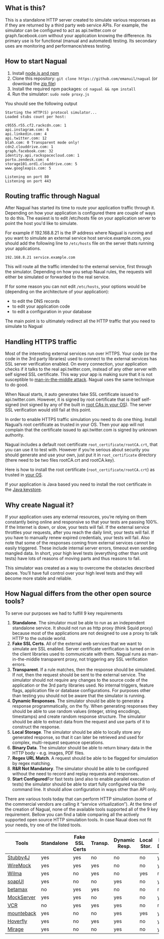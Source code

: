 ## What is this?

This is a standalone HTTP server created to simulate various responses as if they are returned by a third party web service APIs. For example, the simulator can be configured to act as api.twitter.com or graph.facebook.com without your application knowing the difference. Its primary use is for functional (manual and automated) testing. Its secondary uses are monitoring and performance/stress testing.

## How to start Nagual

1. Install [node.js and npm](https://nodejs.org/en/download/package-manager/)
2. Clone this repository: `git clone https://github.com/emanuil/nagual` (or download the [zip file](https://github.com/emanuil/nagual/archive/master.zip))
3. Install the required npm packages: `cd nagual && npm install`
4. Run the simulator: `sudo node proxy.js`

You should see the following output

```
Starting the HTTP(S) protocol simulator...
Loaded stubs count per host:

c9555.r55.cf2.rackcdn.com: 1
api.instagram.com: 6
api.linkedin.com: 4
api.twitter.com: 12
blah.com: 0 Transparent mode only!
cdn2.clouddrive.com: 1
graph.facebook.com: 32
identity.api.rackspacecloud.com: 1
porto.zendesk.com: 4
storage101.ord1.clouddrive.com: 5
www.googleapis.com: 5

Listening on port 80
Listening on port 443
```


## Routing traffic through Nagual

After Nagual has started its time to route your application traffic through it. Depending on how your application is configured there are couple of ways to do this. The easiest is to edit /etc/hosts file on your application server to point the host you'd like to simulate.

For example if 192.168.8.21 is the IP address where Nagual is running and you want to simulate an external service host service.example.com, you should add the following line to `/etc/hosts` file on the server thats running your applications.

`192.168.8.21 service.example.com`

This will route all the traffic intended to the external service, first through the simulator. Depending on how you setup Naual rules, the requests will either be simulated or forwarded to the real service.

If for some reason you can not edit `/etc/hosts`, your options would be (depending on the architecture of your application):
* to edit the DNS records
* to edit your application code
* to edit a configuration in your database

The main point is to ultimately redirect all the HTTP traffic that you need to simulate to Nagual

## Handling HTTPS traffic
Most of the interesting external services run over HTTPS. Your code (or the code in the 3rd party libraries) used to connect to the external services has SSL server verification enabled. On every connection, your application checks if it talks to the real api.twitter.com, instead of any other server with self signed SSL certificate. This way your app is making sure that it is not susceptible to [man-in-the-middle attack](https://en.wikipedia.org/wiki/Man-in-the-middle_attack). Nagual uses the same technique to do good. 

When Naual starts, it auto generates fake SSL certificate issued to api.twitter.com. However, it is signed by root certificate that is itself self-signed (not signed by any of the built in [root CAs in your OS](https://www.globalsign.com/en/ssl-information-center/what-are-certification-authorities-trust-hierarchies/)). The server SSL verification would still fail at this point. 

In order to enable HTTPS traffic simulation you need to do one thing. Install Nagual’s root certificate as trusted in your OS. Then your app will not complain that the certificate issued to api.twitter.com is signed by unknown authority. 

Nagual includes a default root certificate `root_certificate/rootCA.crt`, that you can use it to test with. However if you’re serious about security you should generate and use your own, just put it in `root_certificate` directory (there need to be two files rootCA.crt and rootCA.key).

Here is how to install the root certificate (`root_certificate/rootCA.crt`) as trusted in [your OS](http://kb.kerio.com/product/kerio-connect/server-configuration/ssl-certificates/adding-trusted-root-certificates-to-the-server-1605.html).

If your application is Java based you need to install the root certificate in the [Java keystore](https://www.sslshopper.com/article-most-common-java-keytool-keystore-commands.html).

## Why create Nagual it?

If your application uses any external resources, you’re relying on them constantly being online and responsive so that your tests are passing 100%. If the Internet is down, or slow, your tests will fail. If the external service throttles your requests, after you reach the daily limit, your tests will fail. If you have to manually renew expired credentials, your tests will fail. Also note that some of the responses coming from external services cannot be easily triggered. These include internal server errors, timeout even sending mangled data. In short, your high level tests (everything other than unit tests) have lots of reasons of moving parts and thus reasons to fail.

This simulator was created as a way to overcome the obstacles described above. You’ll have full control over your high level tests and they will become more stable and reliable.

## How Nagual differs from the other open source tools?

To serve our purposes we had to fulfill 9 key requirements

1. **Standalone**. The simulator must be able to run as an independent standalone service. It should not run as http proxy (think Squid proxy) because most of the applications are not designed to use a proxy to talk HTTP to the outside world.
2. **Fake SSL Certs**. All of the external web services that we want to simulate are SSL enabled. Server certificate verification is turned on in the client libraries used to communicate with them. Nagual runs as man-in-the-middle transparent proxy, not triggering any SSL verification errors.
3. **Transparent**. If a rule matches, then the response should be simulated. If not, then the request should be sent to the external service. The simulator should not require any changes to the source code of the application or the 3rd party libraries used. No internal triggers, feature flags, application file or database configurations. For purposes other than testing you should not be aware that the simulator is running.
4. **Dynamic Responses**. The simulator should be able to generate a response programmatically, on the fly. When generating responses they should be able to use random values (integer, string encodings, timestamps) and create random response structure. The simulator should be able to extract data from the request and use parts of it to construct the response.
5. **Local Storage**. The simulator should be able to locally store any generated response, so that it can later be retrieved and used for complex, multi-request sequence operations.
6. **Binary Data**. The simulator should be able to return binary data in the HTTP body - e.g. images, PDF files.
7. **Regex URL Match**. A request should be able to be flagged for simulation by regex matching.
8. **R&R Not Mandatory**. The simulator should be able to be configured without the need to record and replay requests and responses.
9. **Start Configured**For fast tests (and also to enable parallel execution of tests) the simulator should be able to start fully configured via the command line. It should allow configuration in ways other than API only.

There are various tools today that can perform HTTP simulation (some of the commercial vendors are calling it “service virtualization”). At the time of the creation of Nagual, none of the available tools supported all of the 9 key requirement. Bellow you can find a table comparing all the actively supported open source HTTP simulation tools. In case Naual does not fit your needs, try one of the listed tools.

| Tools      | Standalone | Fake SSL Certs | Transp. | Dynamic Resp. | Local Stor. | Bin. Data | Regex URL | R&R Not Mandatory | Start Conf. |
| ---------- | ---------- | -------------- | ------- | ------------- | ----------- | --------- | --------- | ----------------- | ----------- |
| [Stubby4J](https://github.com/azagniotov/stubby4j)   | yes        | yes            | no      | no            | no          | yes       | yes       | yes               | yes         |
| [WireMock](http://wiremock.org)   | yes        | yes            | yes     | no            | no          | yes       | yes       | yes               | yes         |
| [Wilma](https://github.com/epam/Wilma)      | yes        | no             | yes     | no            | yes         | no        | no        | yes               | yes         |
| [soapUI](https://www.soapui.org/about-soapui/what-is-soapui.html)     | yes        | no             | no      | yes           | no          | yes       | no        | yes               | yes         |
| [betamax](https://github.com/betamaxteam/betamax)    | no         | yes            | yes     | no            | no          | no        | no        | no                | yes         |
| [MockServer](http://www.mock-server.com) | yes        | yes            | no      | yes           | no          | yes       | yes       | yes               | yes         |
| [VCR](https://github.com/vcr/vcr)        | no         | yes            | yes     | yes           | no          | no        | yes       | no                | yes         |
| [mounteback](http://www.mbtest.org) | yes        | no             | no      | yes           | yes         | yes       | yes       | yes               | yes         |
| [Hoverfly](https://github.com/SpectoLabs/hoverfly)   | yes        | no             | yes     | yes           | no          | yes       | no        | yes               | yes         |
| [Mirage](https://github.com/SpectoLabs/mirage)     | yes        | no             | no      | yes           | no          | yes       | yes       | yes               | no          |

